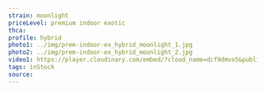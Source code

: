```yaml
---
strain: moonlight
priceLevel: premium indoor exotic
thca:
profile: hybrid
photo1: ../img/prem-indoor-ex_hybrid_moonlight_1.jpg
photo2: ../img/prem-indoor-ex_hybrid_moonlight_2.jpg
video1: https://player.cloudinary.com/embed/?cloud_name=dcf9dmvo5&public_id=prem-indoor-ex_hybrid_moonlight_hade9w&profile=flower
tags: inStock
source:
---
```

